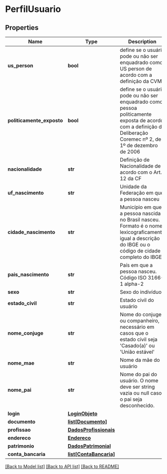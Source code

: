 # PerfilUsuario

## Properties
Name | Type | Description | Notes
------------ | ------------- | ------------- | -------------
**us_person** | **bool** | define se o usuário pode ou não ser enquadrado como US person de acordo com a definição da CVM | [optional] [default to False]
**politicamente_exposto** | **bool** | define se o usuário pode ou não ser enquadrado como pessoa politicamente exposta de acordo com a definição da Deliberação Coremec nº 2, de 1º de dezembro de 2006 | [optional] [default to False]
**nacionalidade** | **str** | Definição de Nacionalidade de acordo com o Art. 12 da CF | [optional] 
**uf_nascimento** | **str** | Unidade da Federação em que a pessoa nasceu | [optional] 
**cidade_nascimento** | **str** | Município em que a pessoa nascida no Brasil nasceu. Formato é o nome lexicograficamente igual a descrição do IBGE ou o código de cidade completo do IBGE | [optional] 
**pais_nascimento** | **str** | País em que a pessoa nasceu. Código ISO 3166-1 alpha-2 | [optional] 
**sexo** | **str** | Sexo do indivíduo | [optional] 
**estado_civil** | **str** | Estado civil do usuário | [optional] 
**nome_conjuge** | **str** | Nome do conjuge ou companheiro, necessário em casos que o estado civil seja &#39;Casado(a)&#39; ou &#39;União estável&#39; | [optional] 
**nome_mae** | **str** | Nome da mãe do usuário | 
**nome_pai** | **str** | Nome do pai do usuário. O nome deve ser string vazia ou null caso o pai seja desconhecido. | [optional] 
**login** | [**LoginObjeto**](LoginObjeto.md) |  | [optional] 
**documento** | [**list[Documento]**](Documento.md) |  | 
**profissao** | [**DadosProfissionais**](DadosProfissionais.md) |  | [optional] 
**endereco** | [**Endereco**](Endereco.md) |  | 
**patrimonio** | [**DadosPatrimonial**](DadosPatrimonial.md) |  | [optional] 
**conta_bancaria** | [**list[ContaBancaria]**](ContaBancaria.md) |  | [optional] 

[[Back to Model list]](../README.md#documentation-for-models) [[Back to API list]](../README.md#documentation-for-api-endpoints) [[Back to README]](../README.md)



